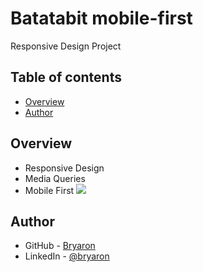 # Batatabit mobile-first
Responsive Design Project
## Table of contents
- [Overview](#overview)
- [Author](#author)
## Overview
- Responsive Design
- Media Queries
- Mobile First
![](https://bryaron.github.io/BatataBit/assets/img/logo.svg)
## Author
- GitHub - [Bryaron](https://github.com/Bryaron)
- LinkedIn - [@bryaron](https://www.linkedin.com/in/bryan-aroni-saavedra/)